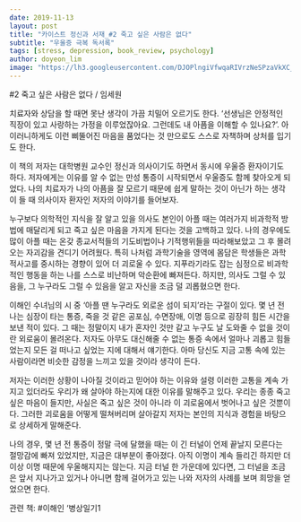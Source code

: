 ```yaml
---
date: 2019-11-13
layout: post
title: "카이스트 정신과 서재_#2 죽고 싶은 사람은 없다"
subtitle: "우울증 극복 독서록"
tags: [stress, depression, book_review, psychology]
author: doyeon_lim
image: "https://lh3.googleusercontent.com/DJOPlngiVfwqaRIVrzNeSPzaVkXC_Gs7ZTNu3nqhIUTRuBxGsBopMCeOU0FrVOf1o_Ryj9ejhPgieA9ABe10EU0dV71wwyDVci87F3MR5wwQno0mAwW5-XV7JgAPYXnXFSGCcBJ1FY7rBckAoTCiKOvtrf_EoV8GdqSaD45-aQk9QJ993YdLxpWwzcAJuQBbsGvi0DUI8mZfHW4OJVtSDHBLIWKEeZOu6LzPZtWfl7nbHT5ovNCg9bMnTkCmeQchKakrKp-ayyGyQKdgnMHMCQYMWr9WHxq_AEpZyC9FKld61fsN335pO7MhP2wirRqlMW7pqMRa9x1NdtpAa91Jh-4LlEWx7aiLPbRqCPSZCpwKyIvfIwVgHdr25Mul2VhwQgvgZvFi553gb3ZrIw_DCVoaUL2yNhlSXqysV83iUrLNy78gS5v1AiGtNTDSm_gKH0vTZSP0L52USOmlrLnX6NlX2XDwDz2eHitloWEZ1d9z0OY-ZFL0a9F8vRgzAlQA7mzXkr4uDePDCFK7Nb3hJ6F4ZsWc4YhyygnRAX5c2OHho7CnGpQecB39T_12ap5EeiUbRYDVndbwp6pHNcyK9iNWA-IddmPgpmuUXecGOROv66dm6SwCTwO37Udiv3vKhh89JcZc0D1jBPlDic9qLi5HW0U-cgh-Vh6Ws9FOSfnciZGDMZLTWnew=w480-h712-no"
---
```



#2 죽고 싶은 사람은 없다 / 임세원


치료자와 상담을 할 때면 못난 생각이 가끔 치밀어 오르기도 한다. ‘선생님은 안정적인 직장이 있고 사랑하는 가정을 이루었잖아요. 그런데도 내 아픔을 이해할 수 있나요?’. 아이러니하게도 이런 삐뚤어진 마음을 품었다는 것 만으로도 스스로 자책하며 상처를 입기도 한다.


이 책의 저자는 대학병원 교수인 정신과 의사이기도 하면서 동시에 우울증 환자이기도 하다. 저자에게는 이유를 알 수 없는 만성 통증이 시작되면서 우울증도 함께 찾아오게 되었다. 나의 치료자가 나의 아픔을 잘 모르기 때문에 쉽게 말하는 것이 아닌가 하는 생각이 들 때 의사이자 환자인 저자의 이야기를 들어보자.


누구보다 의학적인 지식을 잘 알고 있을 의사도 본인이 아플 때는 여러가지 비과학적 방법에 매달리게 되고 죽고 싶은 마음을 가지게 된다는 것을 고백하고 있다. 나의 경우에도 많이 아플 때는 온갖 종교서적들의 기도비법이나 기적행위들을 따라해보았고 그 후 몰려오는 자괴감을 견디기 어려웠다. 특히 나처럼 과학기술을 영역에 몸담은 학생들은 과학적사고를 중시하는 경향이 있어 더 괴로울 수 있다. 지푸라기라도 잡는 심정으로 비과학적인 행동을 하는 나를 스스로 비난하며 악순환에 빠져든다. 하지만, 의사도 그럴 수 있음을, 그 누구라도 그럴 수 있음을 알고 자신을 조금 덜 괴롭혔으면 한다.


이해인 수녀님의 시 중 ‘아플 땐 누구라도 외로운 섬이 되지’라는 구절이 있다. 몇 년 전 나는 심장이 타는 통증, 죽을 것 같은 공포심, 수면장애, 이명 등으로 굉장히 힘든 시간을 보낸 적이 있다. 그 때는 정말이지 내가 혼자인 것만 같고 누구도 날 도와줄 수 없을 것이란 외로움이 몰려온다. 저자도 아무도 대신해줄 수 없는 통증 속에서 얼마나 괴롭고 힘들었는지 모든 걸 떠나고 싶었는 지에 대해서 얘기한다. 아마 당신도 지금 고통 속에 있는 사람이라면 비슷한 감정을 느끼고 있을 것이라 생각이 든다.


저자는 이러한 상황이 나아질 것이라고 믿어야 하는 이유와 설령 이러한 고통을 계속 가지고 있더라도 우리가 왜 살아야 하는지에 대한 이유를 말해주고 있다. 우리는 종종 죽고 싶은 마음이 들지만, 사실은 죽고 싶은 것이 아니라 이 괴로움에서 벗어나고 싶은 것뿐이다. 그러한 괴로움을 어떻게 떨쳐버리며 살아갈지 저자는 본인의 지식과 경험을 바탕으로 상세하게 말해준다.


나의 경우, 몇 년 전 통증이 정말 극에 달했을 때는 이 긴 터널이 언제 끝날지 모른다는 절망감에 빠져 있었지만, 지금은 대부분이 좋아졌다. 아직 이명이 계속 들리긴 하지만 더 이상 이명 때문에 우울해지지는 않는다. 지금 터널 한 가운데에 있다면, 그 터널을 조금은 앞서 지나가고 있거나 아니면 함께 걸어가고 있는 나와 저자의 사례를 보며 희망을 얻었으면 한다. 



관련 책: #이해인 ‘병상일기1
